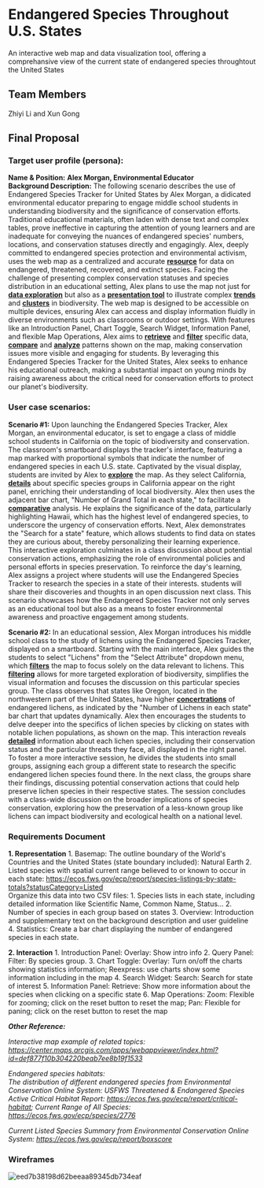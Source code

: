 #  Endangered Species Throughout U.S. States
An interactive web map and data visualization tool, offering a comprehansive view of the current state of endangered species throughtout the United States

## Team Members
Zhiyi Li and Xun Gong

## Final Proposal
### Target user profile (persona):
**Name & Position:** **Alex Morgan, Environmental Educator**     
**Background Description:** 
The following scenario describes the use of Endangered Species Tracker for United States by Alex Morgan, a didicated environmental educator preparing to engage middle school students in understanding biodiversity and the significance of conservation efforts. Traditional educational materials, often laden with dense text and complex tables, prove ineffective in capturing the attention of young learners and are inadequate for conveying the nuances of endangered species' numbers, locations, and conservation statuses directly and engagingly. Alex, deeply committed to endangered species protection and environmental activism, uses the web map as a centralized and accurate **<ins>resource</ins>** for data on endangered, threatened, recovered, and extinct species. Facing the challenge of presenting complex conservation statuses and species distribution in an educational setting, Alex plans to use the map not just for **<ins>data exploration</ins>** but also as a **<ins>presentation tool</ins>** to illustrate complex **<ins>trends</ins>** and **<ins>clusters</ins>** in biodiversity. The web map is designed to be accessible on multiple devices, ensuring Alex can access and display information fluidly in diverse environments such as classrooms or outdoor settings. With features like an Introduction Panel, Chart Toggle, Search Widget, Information Panel, and flexible Map Operations, Alex aims to **<ins>retrieve</ins>** and **<ins>filter</ins>** specific data, **<ins>compare</ins>** and **<ins>analyze</ins>** patterns shown on the map, making conservation issues more visible and engaging for students. By leveraging this Endangered Species Tracker for the United States, Alex seeks to enhance his educational outreach, making a substantial impact on young minds by raising awareness about the critical need for conservation efforts to protect our planet's biodiversity.      
### User case scenarios: 
**Scenario #1:** 
Upon launching the Endangered Species Tracker, Alex Morgan, an environmental educator, is set to engage a class of middle school students in California on the topic of biodiversity and conservation. The classroom's smartboard displays the tracker's interface, featuring a map marked with proportional symbols that indicate the number of endangered species in each U.S. state. Captivated by the visual display, students are invited by Alex to **<ins>explore</ins>** the map. As they select California, **<ins>details</ins>** about specific species groups in California appear on the right panel, enriching their understanding of local biodiversity. Alex then uses the adjacent bar chart, "Number of Grand Total in each state," to facilitate a **<ins>comparative</ins>** analysis. He explains the significance of the data, particularly highlighting Hawaii, which has the highest level of endangered species, to underscore the urgency of conservation efforts. Next, Alex demonstrates the "Search for a state" feature, which allows students to find data on states they are curious about, thereby personalizing their learning experience. This interactive exploration culminates in a class discussion about potential conservation actions, emphasizing the role of environmental policies and personal efforts in species preservation. To reinforce the day's learning, Alex assigns a project where students will use the Endangered Species Tracker to research the species in a state of their interests. students will share their discoveries and thoughts in an open discussion next class. This scenario showcases how the Endangered Species Tracker not only serves as an educational tool but also as a means to foster environmental awareness and proactive engagement among students.

**Scenario #2:**
In an educational session, Alex Morgan introduces his middle school class to the study of lichens using the Endangered Species Tracker, displayed on a smartboard. Starting with the main interface, Alex guides the students to select "Lichens" from the "Select Attribute" dropdown menu, which **<ins>filters</ins>** the map to focus solely on the data relevant to lichens. This **<ins>filtering</ins>** allows for more targeted exploration of biodiversity, simplifies the visual information and focuses the discussion on this particular species group. The class observes that states like Oregon, located in the northwestern part of the United States, have higher **<ins>concertrations</ins>** of endangered lichens, as indicated by the "Number of Lichens in each state" bar chart that updates dynamically. Alex then encourages the students to delve deeper into the specifics of lichen species by clicking on states with notable lichen populations, as shown on the map. This interaction reveals **<ins>detailed</ins>** information about each lichen species, including their conservation status and the particular threats they face, all displayed in the right panel. To foster a more interactive session, he divides the students into small groups, assigning each group a different state to research the specific endangered lichen species found there. In the next class, the groups share their findings, discussing potential conservation actions that could help preserve lichen species in their respective states. The session concludes with a class-wide discussion on the broader implications of species conservation, exploring how the preservation of a less-known group like lichens can impact biodiversity and ecological health on a national level. 
### Requirements Document
**1. Representation**
    1. Basemap: The outline boundary of the World's Countries and the United States (state boundary included): Natural Earth
    2. Listed species with spatial current range believed to or known to occur in each state: https://ecos.fws.gov/ecp/report/species-listings-by-state-totals?statusCategory=Listed     
       Organize this data into two CSV files:
       1. Species lists in each state, including detailed information like Scientific Name, Common Name, Status...
       2. Number of species in each group based on states
    3. Overview: Introduction and supplementary text on the background description and user guideline
    4. Statistics: Create a bar chart displaying the number of endangered species in each state.

**2. Interaction**
    1. Introduction Panel: Overlay: Show intro info
    2. Query Panel: Filter: By species group.
    3. Chart Toggle: Overlay: Turn on/off the charts showing statistics information; Reexpress: use charts show some information including in the map 
    4. Search Widget: Search: Search for state of interest
    5. Information Panel: Retrieve: Show more information about the species when clicking on a specific state
    6. Map Operations: Zoom: Flexible for zooming; click on the reset button to reset the map; Pan: Flexible for paning; click on the reset button to reset the map

***Other Reference:***  
     
*Interactive map example of related topics: https://center.maps.arcgis.com/apps/webappviewer/index.html?id=def877f10b304220beab7ee8b19f1533* 
     
*Endangered species habitats:*      
*The distribution of different endangered species from Environmental Conservation Online System: USFWS Threatened & Endangered Species Active Critical Habitat Report: https://ecos.fws.gov/ecp/report/critical-habitat; Current Range of All Species: https://ecos.fws.gov/ecp/species/2776*     

*Current Listed Species Summary from Environmental Conservation Online System: https://ecos.fws.gov/ecp/report/boxscore*



### Wireframes
![eed7b38198d62beeaa89345db734eaf](https://github.com/user-attachments/assets/7e81147e-10dd-4446-a18c-ab3cb747fd01)











